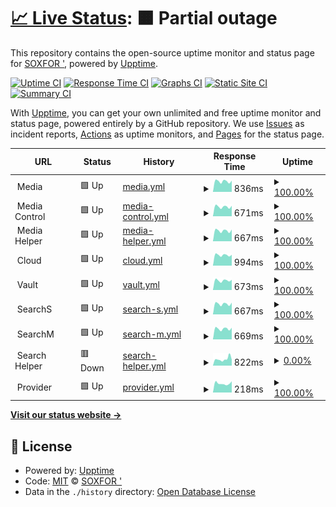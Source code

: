 # [📈 Live Status](https://upp.hpercld.xyz): <!--live status--> **🟧 Partial outage**

This repository contains the open-source uptime monitor and status page for [SOXFOR '](https://upp.hpercld.xyz), powered by [Upptime](https://github.com/upptime/upptime).

[![Uptime CI](https://github.com/soxfor/upptime/workflows/Uptime%20CI/badge.svg)](https://github.com/soxfor/upptime/actions?query=workflow%3A%22Uptime+CI%22)
[![Response Time CI](https://github.com/soxfor/upptime/workflows/Response%20Time%20CI/badge.svg)](https://github.com/soxfor/upptime/actions?query=workflow%3A%22Response+Time+CI%22)
[![Graphs CI](https://github.com/soxfor/upptime/workflows/Graphs%20CI/badge.svg)](https://github.com/soxfor/upptime/actions?query=workflow%3A%22Graphs+CI%22)
[![Static Site CI](https://github.com/soxfor/upptime/workflows/Static%20Site%20CI/badge.svg)](https://github.com/soxfor/upptime/actions?query=workflow%3A%22Static+Site+CI%22)
[![Summary CI](https://github.com/soxfor/upptime/workflows/Summary%20CI/badge.svg)](https://github.com/soxfor/upptime/actions?query=workflow%3A%22Summary+CI%22)

With [Upptime](https://upptime.js.org), you can get your own unlimited and free uptime monitor and status page, powered entirely by a GitHub repository. We use [Issues](https://github.com/soxfor/upptime/issues) as incident reports, [Actions](https://github.com/soxfor/upptime/actions) as uptime monitors, and [Pages](https://upp.hpercld.xyz) for the status page.

<!--start: status pages-->
<!-- This summary is generated by Upptime (https://github.com/upptime/upptime) -->
<!-- Do not edit this manually, your changes will be overwritten -->
<!-- prettier-ignore -->
| URL | Status | History | Response Time | Uptime |
| --- | ------ | ------- | ------------- | ------ |
| <img alt="" src="https://icons.duckduckgo.com/ip3/null.ico" height="13"> Media | 🟩 Up | [media.yml](https://github.com/soxfor/upptime/commits/HEAD/history/media.yml) | <details><summary><img alt="Response time graph" src="./graphs/media/response-time-week.png" height="20"> 836ms</summary><br><a href="https://upp.hpercld.xyz/history/media"><img alt="Response time 899" src="https://img.shields.io/endpoint?url=https%3A%2F%2Fraw.githubusercontent.com%2Fsoxfor%2Fupptime%2FHEAD%2Fapi%2Fmedia%2Fresponse-time.json"></a><br><a href="https://upp.hpercld.xyz/history/media"><img alt="24-hour response time 973" src="https://img.shields.io/endpoint?url=https%3A%2F%2Fraw.githubusercontent.com%2Fsoxfor%2Fupptime%2FHEAD%2Fapi%2Fmedia%2Fresponse-time-day.json"></a><br><a href="https://upp.hpercld.xyz/history/media"><img alt="7-day response time 836" src="https://img.shields.io/endpoint?url=https%3A%2F%2Fraw.githubusercontent.com%2Fsoxfor%2Fupptime%2FHEAD%2Fapi%2Fmedia%2Fresponse-time-week.json"></a><br><a href="https://upp.hpercld.xyz/history/media"><img alt="30-day response time 745" src="https://img.shields.io/endpoint?url=https%3A%2F%2Fraw.githubusercontent.com%2Fsoxfor%2Fupptime%2FHEAD%2Fapi%2Fmedia%2Fresponse-time-month.json"></a><br><a href="https://upp.hpercld.xyz/history/media"><img alt="1-year response time 849" src="https://img.shields.io/endpoint?url=https%3A%2F%2Fraw.githubusercontent.com%2Fsoxfor%2Fupptime%2FHEAD%2Fapi%2Fmedia%2Fresponse-time-year.json"></a></details> | <details><summary><a href="https://upp.hpercld.xyz/history/media">100.00%</a></summary><a href="https://upp.hpercld.xyz/history/media"><img alt="All-time uptime 99.19%" src="https://img.shields.io/endpoint?url=https%3A%2F%2Fraw.githubusercontent.com%2Fsoxfor%2Fupptime%2FHEAD%2Fapi%2Fmedia%2Fuptime.json"></a><br><a href="https://upp.hpercld.xyz/history/media"><img alt="24-hour uptime 100.00%" src="https://img.shields.io/endpoint?url=https%3A%2F%2Fraw.githubusercontent.com%2Fsoxfor%2Fupptime%2FHEAD%2Fapi%2Fmedia%2Fuptime-day.json"></a><br><a href="https://upp.hpercld.xyz/history/media"><img alt="7-day uptime 100.00%" src="https://img.shields.io/endpoint?url=https%3A%2F%2Fraw.githubusercontent.com%2Fsoxfor%2Fupptime%2FHEAD%2Fapi%2Fmedia%2Fuptime-week.json"></a><br><a href="https://upp.hpercld.xyz/history/media"><img alt="30-day uptime 99.90%" src="https://img.shields.io/endpoint?url=https%3A%2F%2Fraw.githubusercontent.com%2Fsoxfor%2Fupptime%2FHEAD%2Fapi%2Fmedia%2Fuptime-month.json"></a><br><a href="https://upp.hpercld.xyz/history/media"><img alt="1-year uptime 99.45%" src="https://img.shields.io/endpoint?url=https%3A%2F%2Fraw.githubusercontent.com%2Fsoxfor%2Fupptime%2FHEAD%2Fapi%2Fmedia%2Fuptime-year.json"></a></details>
| <img alt="" src="https://icons.duckduckgo.com/ip3/null.ico" height="13"> Media Control | 🟩 Up | [media-control.yml](https://github.com/soxfor/upptime/commits/HEAD/history/media-control.yml) | <details><summary><img alt="Response time graph" src="./graphs/media-control/response-time-week.png" height="20"> 671ms</summary><br><a href="https://upp.hpercld.xyz/history/media-control"><img alt="Response time 730" src="https://img.shields.io/endpoint?url=https%3A%2F%2Fraw.githubusercontent.com%2Fsoxfor%2Fupptime%2FHEAD%2Fapi%2Fmedia-control%2Fresponse-time.json"></a><br><a href="https://upp.hpercld.xyz/history/media-control"><img alt="24-hour response time 782" src="https://img.shields.io/endpoint?url=https%3A%2F%2Fraw.githubusercontent.com%2Fsoxfor%2Fupptime%2FHEAD%2Fapi%2Fmedia-control%2Fresponse-time-day.json"></a><br><a href="https://upp.hpercld.xyz/history/media-control"><img alt="7-day response time 671" src="https://img.shields.io/endpoint?url=https%3A%2F%2Fraw.githubusercontent.com%2Fsoxfor%2Fupptime%2FHEAD%2Fapi%2Fmedia-control%2Fresponse-time-week.json"></a><br><a href="https://upp.hpercld.xyz/history/media-control"><img alt="30-day response time 1278" src="https://img.shields.io/endpoint?url=https%3A%2F%2Fraw.githubusercontent.com%2Fsoxfor%2Fupptime%2FHEAD%2Fapi%2Fmedia-control%2Fresponse-time-month.json"></a><br><a href="https://upp.hpercld.xyz/history/media-control"><img alt="1-year response time 724" src="https://img.shields.io/endpoint?url=https%3A%2F%2Fraw.githubusercontent.com%2Fsoxfor%2Fupptime%2FHEAD%2Fapi%2Fmedia-control%2Fresponse-time-year.json"></a></details> | <details><summary><a href="https://upp.hpercld.xyz/history/media-control">100.00%</a></summary><a href="https://upp.hpercld.xyz/history/media-control"><img alt="All-time uptime 99.27%" src="https://img.shields.io/endpoint?url=https%3A%2F%2Fraw.githubusercontent.com%2Fsoxfor%2Fupptime%2FHEAD%2Fapi%2Fmedia-control%2Fuptime.json"></a><br><a href="https://upp.hpercld.xyz/history/media-control"><img alt="24-hour uptime 100.00%" src="https://img.shields.io/endpoint?url=https%3A%2F%2Fraw.githubusercontent.com%2Fsoxfor%2Fupptime%2FHEAD%2Fapi%2Fmedia-control%2Fuptime-day.json"></a><br><a href="https://upp.hpercld.xyz/history/media-control"><img alt="7-day uptime 100.00%" src="https://img.shields.io/endpoint?url=https%3A%2F%2Fraw.githubusercontent.com%2Fsoxfor%2Fupptime%2FHEAD%2Fapi%2Fmedia-control%2Fuptime-week.json"></a><br><a href="https://upp.hpercld.xyz/history/media-control"><img alt="30-day uptime 99.94%" src="https://img.shields.io/endpoint?url=https%3A%2F%2Fraw.githubusercontent.com%2Fsoxfor%2Fupptime%2FHEAD%2Fapi%2Fmedia-control%2Fuptime-month.json"></a><br><a href="https://upp.hpercld.xyz/history/media-control"><img alt="1-year uptime 99.54%" src="https://img.shields.io/endpoint?url=https%3A%2F%2Fraw.githubusercontent.com%2Fsoxfor%2Fupptime%2FHEAD%2Fapi%2Fmedia-control%2Fuptime-year.json"></a></details>
| <img alt="" src="https://icons.duckduckgo.com/ip3/null.ico" height="13"> Media Helper | 🟩 Up | [media-helper.yml](https://github.com/soxfor/upptime/commits/HEAD/history/media-helper.yml) | <details><summary><img alt="Response time graph" src="./graphs/media-helper/response-time-week.png" height="20"> 667ms</summary><br><a href="https://upp.hpercld.xyz/history/media-helper"><img alt="Response time 738" src="https://img.shields.io/endpoint?url=https%3A%2F%2Fraw.githubusercontent.com%2Fsoxfor%2Fupptime%2FHEAD%2Fapi%2Fmedia-helper%2Fresponse-time.json"></a><br><a href="https://upp.hpercld.xyz/history/media-helper"><img alt="24-hour response time 775" src="https://img.shields.io/endpoint?url=https%3A%2F%2Fraw.githubusercontent.com%2Fsoxfor%2Fupptime%2FHEAD%2Fapi%2Fmedia-helper%2Fresponse-time-day.json"></a><br><a href="https://upp.hpercld.xyz/history/media-helper"><img alt="7-day response time 667" src="https://img.shields.io/endpoint?url=https%3A%2F%2Fraw.githubusercontent.com%2Fsoxfor%2Fupptime%2FHEAD%2Fapi%2Fmedia-helper%2Fresponse-time-week.json"></a><br><a href="https://upp.hpercld.xyz/history/media-helper"><img alt="30-day response time 584" src="https://img.shields.io/endpoint?url=https%3A%2F%2Fraw.githubusercontent.com%2Fsoxfor%2Fupptime%2FHEAD%2Fapi%2Fmedia-helper%2Fresponse-time-month.json"></a><br><a href="https://upp.hpercld.xyz/history/media-helper"><img alt="1-year response time 682" src="https://img.shields.io/endpoint?url=https%3A%2F%2Fraw.githubusercontent.com%2Fsoxfor%2Fupptime%2FHEAD%2Fapi%2Fmedia-helper%2Fresponse-time-year.json"></a></details> | <details><summary><a href="https://upp.hpercld.xyz/history/media-helper">100.00%</a></summary><a href="https://upp.hpercld.xyz/history/media-helper"><img alt="All-time uptime 99.28%" src="https://img.shields.io/endpoint?url=https%3A%2F%2Fraw.githubusercontent.com%2Fsoxfor%2Fupptime%2FHEAD%2Fapi%2Fmedia-helper%2Fuptime.json"></a><br><a href="https://upp.hpercld.xyz/history/media-helper"><img alt="24-hour uptime 100.00%" src="https://img.shields.io/endpoint?url=https%3A%2F%2Fraw.githubusercontent.com%2Fsoxfor%2Fupptime%2FHEAD%2Fapi%2Fmedia-helper%2Fuptime-day.json"></a><br><a href="https://upp.hpercld.xyz/history/media-helper"><img alt="7-day uptime 100.00%" src="https://img.shields.io/endpoint?url=https%3A%2F%2Fraw.githubusercontent.com%2Fsoxfor%2Fupptime%2FHEAD%2Fapi%2Fmedia-helper%2Fuptime-week.json"></a><br><a href="https://upp.hpercld.xyz/history/media-helper"><img alt="30-day uptime 99.95%" src="https://img.shields.io/endpoint?url=https%3A%2F%2Fraw.githubusercontent.com%2Fsoxfor%2Fupptime%2FHEAD%2Fapi%2Fmedia-helper%2Fuptime-month.json"></a><br><a href="https://upp.hpercld.xyz/history/media-helper"><img alt="1-year uptime 99.55%" src="https://img.shields.io/endpoint?url=https%3A%2F%2Fraw.githubusercontent.com%2Fsoxfor%2Fupptime%2FHEAD%2Fapi%2Fmedia-helper%2Fuptime-year.json"></a></details>
| <img alt="" src="https://icons.duckduckgo.com/ip3/null.ico" height="13"> Cloud | 🟩 Up | [cloud.yml](https://github.com/soxfor/upptime/commits/HEAD/history/cloud.yml) | <details><summary><img alt="Response time graph" src="./graphs/cloud/response-time-week.png" height="20"> 994ms</summary><br><a href="https://upp.hpercld.xyz/history/cloud"><img alt="Response time 966" src="https://img.shields.io/endpoint?url=https%3A%2F%2Fraw.githubusercontent.com%2Fsoxfor%2Fupptime%2FHEAD%2Fapi%2Fcloud%2Fresponse-time.json"></a><br><a href="https://upp.hpercld.xyz/history/cloud"><img alt="24-hour response time 1092" src="https://img.shields.io/endpoint?url=https%3A%2F%2Fraw.githubusercontent.com%2Fsoxfor%2Fupptime%2FHEAD%2Fapi%2Fcloud%2Fresponse-time-day.json"></a><br><a href="https://upp.hpercld.xyz/history/cloud"><img alt="7-day response time 994" src="https://img.shields.io/endpoint?url=https%3A%2F%2Fraw.githubusercontent.com%2Fsoxfor%2Fupptime%2FHEAD%2Fapi%2Fcloud%2Fresponse-time-week.json"></a><br><a href="https://upp.hpercld.xyz/history/cloud"><img alt="30-day response time 878" src="https://img.shields.io/endpoint?url=https%3A%2F%2Fraw.githubusercontent.com%2Fsoxfor%2Fupptime%2FHEAD%2Fapi%2Fcloud%2Fresponse-time-month.json"></a><br><a href="https://upp.hpercld.xyz/history/cloud"><img alt="1-year response time 928" src="https://img.shields.io/endpoint?url=https%3A%2F%2Fraw.githubusercontent.com%2Fsoxfor%2Fupptime%2FHEAD%2Fapi%2Fcloud%2Fresponse-time-year.json"></a></details> | <details><summary><a href="https://upp.hpercld.xyz/history/cloud">100.00%</a></summary><a href="https://upp.hpercld.xyz/history/cloud"><img alt="All-time uptime 99.29%" src="https://img.shields.io/endpoint?url=https%3A%2F%2Fraw.githubusercontent.com%2Fsoxfor%2Fupptime%2FHEAD%2Fapi%2Fcloud%2Fuptime.json"></a><br><a href="https://upp.hpercld.xyz/history/cloud"><img alt="24-hour uptime 100.00%" src="https://img.shields.io/endpoint?url=https%3A%2F%2Fraw.githubusercontent.com%2Fsoxfor%2Fupptime%2FHEAD%2Fapi%2Fcloud%2Fuptime-day.json"></a><br><a href="https://upp.hpercld.xyz/history/cloud"><img alt="7-day uptime 100.00%" src="https://img.shields.io/endpoint?url=https%3A%2F%2Fraw.githubusercontent.com%2Fsoxfor%2Fupptime%2FHEAD%2Fapi%2Fcloud%2Fuptime-week.json"></a><br><a href="https://upp.hpercld.xyz/history/cloud"><img alt="30-day uptime 99.95%" src="https://img.shields.io/endpoint?url=https%3A%2F%2Fraw.githubusercontent.com%2Fsoxfor%2Fupptime%2FHEAD%2Fapi%2Fcloud%2Fuptime-month.json"></a><br><a href="https://upp.hpercld.xyz/history/cloud"><img alt="1-year uptime 99.57%" src="https://img.shields.io/endpoint?url=https%3A%2F%2Fraw.githubusercontent.com%2Fsoxfor%2Fupptime%2FHEAD%2Fapi%2Fcloud%2Fuptime-year.json"></a></details>
| <img alt="" src="https://icons.duckduckgo.com/ip3/null.ico" height="13"> Vault | 🟩 Up | [vault.yml](https://github.com/soxfor/upptime/commits/HEAD/history/vault.yml) | <details><summary><img alt="Response time graph" src="./graphs/vault/response-time-week.png" height="20"> 673ms</summary><br><a href="https://upp.hpercld.xyz/history/vault"><img alt="Response time 751" src="https://img.shields.io/endpoint?url=https%3A%2F%2Fraw.githubusercontent.com%2Fsoxfor%2Fupptime%2FHEAD%2Fapi%2Fvault%2Fresponse-time.json"></a><br><a href="https://upp.hpercld.xyz/history/vault"><img alt="24-hour response time 769" src="https://img.shields.io/endpoint?url=https%3A%2F%2Fraw.githubusercontent.com%2Fsoxfor%2Fupptime%2FHEAD%2Fapi%2Fvault%2Fresponse-time-day.json"></a><br><a href="https://upp.hpercld.xyz/history/vault"><img alt="7-day response time 673" src="https://img.shields.io/endpoint?url=https%3A%2F%2Fraw.githubusercontent.com%2Fsoxfor%2Fupptime%2FHEAD%2Fapi%2Fvault%2Fresponse-time-week.json"></a><br><a href="https://upp.hpercld.xyz/history/vault"><img alt="30-day response time 1063" src="https://img.shields.io/endpoint?url=https%3A%2F%2Fraw.githubusercontent.com%2Fsoxfor%2Fupptime%2FHEAD%2Fapi%2Fvault%2Fresponse-time-month.json"></a><br><a href="https://upp.hpercld.xyz/history/vault"><img alt="1-year response time 748" src="https://img.shields.io/endpoint?url=https%3A%2F%2Fraw.githubusercontent.com%2Fsoxfor%2Fupptime%2FHEAD%2Fapi%2Fvault%2Fresponse-time-year.json"></a></details> | <details><summary><a href="https://upp.hpercld.xyz/history/vault">100.00%</a></summary><a href="https://upp.hpercld.xyz/history/vault"><img alt="All-time uptime 99.27%" src="https://img.shields.io/endpoint?url=https%3A%2F%2Fraw.githubusercontent.com%2Fsoxfor%2Fupptime%2FHEAD%2Fapi%2Fvault%2Fuptime.json"></a><br><a href="https://upp.hpercld.xyz/history/vault"><img alt="24-hour uptime 100.00%" src="https://img.shields.io/endpoint?url=https%3A%2F%2Fraw.githubusercontent.com%2Fsoxfor%2Fupptime%2FHEAD%2Fapi%2Fvault%2Fuptime-day.json"></a><br><a href="https://upp.hpercld.xyz/history/vault"><img alt="7-day uptime 100.00%" src="https://img.shields.io/endpoint?url=https%3A%2F%2Fraw.githubusercontent.com%2Fsoxfor%2Fupptime%2FHEAD%2Fapi%2Fvault%2Fuptime-week.json"></a><br><a href="https://upp.hpercld.xyz/history/vault"><img alt="30-day uptime 99.95%" src="https://img.shields.io/endpoint?url=https%3A%2F%2Fraw.githubusercontent.com%2Fsoxfor%2Fupptime%2FHEAD%2Fapi%2Fvault%2Fuptime-month.json"></a><br><a href="https://upp.hpercld.xyz/history/vault"><img alt="1-year uptime 99.53%" src="https://img.shields.io/endpoint?url=https%3A%2F%2Fraw.githubusercontent.com%2Fsoxfor%2Fupptime%2FHEAD%2Fapi%2Fvault%2Fuptime-year.json"></a></details>
| <img alt="" src="https://icons.duckduckgo.com/ip3/null.ico" height="13"> SearchS | 🟩 Up | [search-s.yml](https://github.com/soxfor/upptime/commits/HEAD/history/search-s.yml) | <details><summary><img alt="Response time graph" src="./graphs/search-s/response-time-week.png" height="20"> 667ms</summary><br><a href="https://upp.hpercld.xyz/history/search-s"><img alt="Response time 721" src="https://img.shields.io/endpoint?url=https%3A%2F%2Fraw.githubusercontent.com%2Fsoxfor%2Fupptime%2FHEAD%2Fapi%2Fsearch-s%2Fresponse-time.json"></a><br><a href="https://upp.hpercld.xyz/history/search-s"><img alt="24-hour response time 790" src="https://img.shields.io/endpoint?url=https%3A%2F%2Fraw.githubusercontent.com%2Fsoxfor%2Fupptime%2FHEAD%2Fapi%2Fsearch-s%2Fresponse-time-day.json"></a><br><a href="https://upp.hpercld.xyz/history/search-s"><img alt="7-day response time 667" src="https://img.shields.io/endpoint?url=https%3A%2F%2Fraw.githubusercontent.com%2Fsoxfor%2Fupptime%2FHEAD%2Fapi%2Fsearch-s%2Fresponse-time-week.json"></a><br><a href="https://upp.hpercld.xyz/history/search-s"><img alt="30-day response time 560" src="https://img.shields.io/endpoint?url=https%3A%2F%2Fraw.githubusercontent.com%2Fsoxfor%2Fupptime%2FHEAD%2Fapi%2Fsearch-s%2Fresponse-time-month.json"></a><br><a href="https://upp.hpercld.xyz/history/search-s"><img alt="1-year response time 692" src="https://img.shields.io/endpoint?url=https%3A%2F%2Fraw.githubusercontent.com%2Fsoxfor%2Fupptime%2FHEAD%2Fapi%2Fsearch-s%2Fresponse-time-year.json"></a></details> | <details><summary><a href="https://upp.hpercld.xyz/history/search-s">100.00%</a></summary><a href="https://upp.hpercld.xyz/history/search-s"><img alt="All-time uptime 99.32%" src="https://img.shields.io/endpoint?url=https%3A%2F%2Fraw.githubusercontent.com%2Fsoxfor%2Fupptime%2FHEAD%2Fapi%2Fsearch-s%2Fuptime.json"></a><br><a href="https://upp.hpercld.xyz/history/search-s"><img alt="24-hour uptime 100.00%" src="https://img.shields.io/endpoint?url=https%3A%2F%2Fraw.githubusercontent.com%2Fsoxfor%2Fupptime%2FHEAD%2Fapi%2Fsearch-s%2Fuptime-day.json"></a><br><a href="https://upp.hpercld.xyz/history/search-s"><img alt="7-day uptime 100.00%" src="https://img.shields.io/endpoint?url=https%3A%2F%2Fraw.githubusercontent.com%2Fsoxfor%2Fupptime%2FHEAD%2Fapi%2Fsearch-s%2Fuptime-week.json"></a><br><a href="https://upp.hpercld.xyz/history/search-s"><img alt="30-day uptime 99.95%" src="https://img.shields.io/endpoint?url=https%3A%2F%2Fraw.githubusercontent.com%2Fsoxfor%2Fupptime%2FHEAD%2Fapi%2Fsearch-s%2Fuptime-month.json"></a><br><a href="https://upp.hpercld.xyz/history/search-s"><img alt="1-year uptime 99.59%" src="https://img.shields.io/endpoint?url=https%3A%2F%2Fraw.githubusercontent.com%2Fsoxfor%2Fupptime%2FHEAD%2Fapi%2Fsearch-s%2Fuptime-year.json"></a></details>
| <img alt="" src="https://icons.duckduckgo.com/ip3/null.ico" height="13"> SearchM | 🟩 Up | [search-m.yml](https://github.com/soxfor/upptime/commits/HEAD/history/search-m.yml) | <details><summary><img alt="Response time graph" src="./graphs/search-m/response-time-week.png" height="20"> 669ms</summary><br><a href="https://upp.hpercld.xyz/history/search-m"><img alt="Response time 653" src="https://img.shields.io/endpoint?url=https%3A%2F%2Fraw.githubusercontent.com%2Fsoxfor%2Fupptime%2FHEAD%2Fapi%2Fsearch-m%2Fresponse-time.json"></a><br><a href="https://upp.hpercld.xyz/history/search-m"><img alt="24-hour response time 767" src="https://img.shields.io/endpoint?url=https%3A%2F%2Fraw.githubusercontent.com%2Fsoxfor%2Fupptime%2FHEAD%2Fapi%2Fsearch-m%2Fresponse-time-day.json"></a><br><a href="https://upp.hpercld.xyz/history/search-m"><img alt="7-day response time 669" src="https://img.shields.io/endpoint?url=https%3A%2F%2Fraw.githubusercontent.com%2Fsoxfor%2Fupptime%2FHEAD%2Fapi%2Fsearch-m%2Fresponse-time-week.json"></a><br><a href="https://upp.hpercld.xyz/history/search-m"><img alt="30-day response time 557" src="https://img.shields.io/endpoint?url=https%3A%2F%2Fraw.githubusercontent.com%2Fsoxfor%2Fupptime%2FHEAD%2Fapi%2Fsearch-m%2Fresponse-time-month.json"></a><br><a href="https://upp.hpercld.xyz/history/search-m"><img alt="1-year response time 644" src="https://img.shields.io/endpoint?url=https%3A%2F%2Fraw.githubusercontent.com%2Fsoxfor%2Fupptime%2FHEAD%2Fapi%2Fsearch-m%2Fresponse-time-year.json"></a></details> | <details><summary><a href="https://upp.hpercld.xyz/history/search-m">100.00%</a></summary><a href="https://upp.hpercld.xyz/history/search-m"><img alt="All-time uptime 99.32%" src="https://img.shields.io/endpoint?url=https%3A%2F%2Fraw.githubusercontent.com%2Fsoxfor%2Fupptime%2FHEAD%2Fapi%2Fsearch-m%2Fuptime.json"></a><br><a href="https://upp.hpercld.xyz/history/search-m"><img alt="24-hour uptime 100.00%" src="https://img.shields.io/endpoint?url=https%3A%2F%2Fraw.githubusercontent.com%2Fsoxfor%2Fupptime%2FHEAD%2Fapi%2Fsearch-m%2Fuptime-day.json"></a><br><a href="https://upp.hpercld.xyz/history/search-m"><img alt="7-day uptime 100.00%" src="https://img.shields.io/endpoint?url=https%3A%2F%2Fraw.githubusercontent.com%2Fsoxfor%2Fupptime%2FHEAD%2Fapi%2Fsearch-m%2Fuptime-week.json"></a><br><a href="https://upp.hpercld.xyz/history/search-m"><img alt="30-day uptime 99.96%" src="https://img.shields.io/endpoint?url=https%3A%2F%2Fraw.githubusercontent.com%2Fsoxfor%2Fupptime%2FHEAD%2Fapi%2Fsearch-m%2Fuptime-month.json"></a><br><a href="https://upp.hpercld.xyz/history/search-m"><img alt="1-year uptime 99.59%" src="https://img.shields.io/endpoint?url=https%3A%2F%2Fraw.githubusercontent.com%2Fsoxfor%2Fupptime%2FHEAD%2Fapi%2Fsearch-m%2Fuptime-year.json"></a></details>
| <img alt="" src="https://icons.duckduckgo.com/ip3/null.ico" height="13"> Search Helper | 🟥 Down | [search-helper.yml](https://github.com/soxfor/upptime/commits/HEAD/history/search-helper.yml) | <details><summary><img alt="Response time graph" src="./graphs/search-helper/response-time-week.png" height="20"> 822ms</summary><br><a href="https://upp.hpercld.xyz/history/search-helper"><img alt="Response time 716" src="https://img.shields.io/endpoint?url=https%3A%2F%2Fraw.githubusercontent.com%2Fsoxfor%2Fupptime%2FHEAD%2Fapi%2Fsearch-helper%2Fresponse-time.json"></a><br><a href="https://upp.hpercld.xyz/history/search-helper"><img alt="24-hour response time 779" src="https://img.shields.io/endpoint?url=https%3A%2F%2Fraw.githubusercontent.com%2Fsoxfor%2Fupptime%2FHEAD%2Fapi%2Fsearch-helper%2Fresponse-time-day.json"></a><br><a href="https://upp.hpercld.xyz/history/search-helper"><img alt="7-day response time 822" src="https://img.shields.io/endpoint?url=https%3A%2F%2Fraw.githubusercontent.com%2Fsoxfor%2Fupptime%2FHEAD%2Fapi%2Fsearch-helper%2Fresponse-time-week.json"></a><br><a href="https://upp.hpercld.xyz/history/search-helper"><img alt="30-day response time 603" src="https://img.shields.io/endpoint?url=https%3A%2F%2Fraw.githubusercontent.com%2Fsoxfor%2Fupptime%2FHEAD%2Fapi%2Fsearch-helper%2Fresponse-time-month.json"></a><br><a href="https://upp.hpercld.xyz/history/search-helper"><img alt="1-year response time 669" src="https://img.shields.io/endpoint?url=https%3A%2F%2Fraw.githubusercontent.com%2Fsoxfor%2Fupptime%2FHEAD%2Fapi%2Fsearch-helper%2Fresponse-time-year.json"></a></details> | <details><summary><a href="https://upp.hpercld.xyz/history/search-helper">0.00%</a></summary><a href="https://upp.hpercld.xyz/history/search-helper"><img alt="All-time uptime 97.77%" src="https://img.shields.io/endpoint?url=https%3A%2F%2Fraw.githubusercontent.com%2Fsoxfor%2Fupptime%2FHEAD%2Fapi%2Fsearch-helper%2Fuptime.json"></a><br><a href="https://upp.hpercld.xyz/history/search-helper"><img alt="24-hour uptime 0.00%" src="https://img.shields.io/endpoint?url=https%3A%2F%2Fraw.githubusercontent.com%2Fsoxfor%2Fupptime%2FHEAD%2Fapi%2Fsearch-helper%2Fuptime-day.json"></a><br><a href="https://upp.hpercld.xyz/history/search-helper"><img alt="7-day uptime 0.00%" src="https://img.shields.io/endpoint?url=https%3A%2F%2Fraw.githubusercontent.com%2Fsoxfor%2Fupptime%2FHEAD%2Fapi%2Fsearch-helper%2Fuptime-week.json"></a><br><a href="https://upp.hpercld.xyz/history/search-helper"><img alt="30-day uptime 76.73%" src="https://img.shields.io/endpoint?url=https%3A%2F%2Fraw.githubusercontent.com%2Fsoxfor%2Fupptime%2FHEAD%2Fapi%2Fsearch-helper%2Fuptime-month.json"></a><br><a href="https://upp.hpercld.xyz/history/search-helper"><img alt="1-year uptime 97.66%" src="https://img.shields.io/endpoint?url=https%3A%2F%2Fraw.githubusercontent.com%2Fsoxfor%2Fupptime%2FHEAD%2Fapi%2Fsearch-helper%2Fuptime-year.json"></a></details>
| <img alt="" src="https://icons.duckduckgo.com/ip3/null.ico" height="13"> Provider | 🟩 Up | [provider.yml](https://github.com/soxfor/upptime/commits/HEAD/history/provider.yml) | <details><summary><img alt="Response time graph" src="./graphs/provider/response-time-week.png" height="20"> 218ms</summary><br><a href="https://upp.hpercld.xyz/history/provider"><img alt="Response time 176" src="https://img.shields.io/endpoint?url=https%3A%2F%2Fraw.githubusercontent.com%2Fsoxfor%2Fupptime%2FHEAD%2Fapi%2Fprovider%2Fresponse-time.json"></a><br><a href="https://upp.hpercld.xyz/history/provider"><img alt="24-hour response time 300" src="https://img.shields.io/endpoint?url=https%3A%2F%2Fraw.githubusercontent.com%2Fsoxfor%2Fupptime%2FHEAD%2Fapi%2Fprovider%2Fresponse-time-day.json"></a><br><a href="https://upp.hpercld.xyz/history/provider"><img alt="7-day response time 218" src="https://img.shields.io/endpoint?url=https%3A%2F%2Fraw.githubusercontent.com%2Fsoxfor%2Fupptime%2FHEAD%2Fapi%2Fprovider%2Fresponse-time-week.json"></a><br><a href="https://upp.hpercld.xyz/history/provider"><img alt="30-day response time 209" src="https://img.shields.io/endpoint?url=https%3A%2F%2Fraw.githubusercontent.com%2Fsoxfor%2Fupptime%2FHEAD%2Fapi%2Fprovider%2Fresponse-time-month.json"></a><br><a href="https://upp.hpercld.xyz/history/provider"><img alt="1-year response time 185" src="https://img.shields.io/endpoint?url=https%3A%2F%2Fraw.githubusercontent.com%2Fsoxfor%2Fupptime%2FHEAD%2Fapi%2Fprovider%2Fresponse-time-year.json"></a></details> | <details><summary><a href="https://upp.hpercld.xyz/history/provider">100.00%</a></summary><a href="https://upp.hpercld.xyz/history/provider"><img alt="All-time uptime 95.43%" src="https://img.shields.io/endpoint?url=https%3A%2F%2Fraw.githubusercontent.com%2Fsoxfor%2Fupptime%2FHEAD%2Fapi%2Fprovider%2Fuptime.json"></a><br><a href="https://upp.hpercld.xyz/history/provider"><img alt="24-hour uptime 100.00%" src="https://img.shields.io/endpoint?url=https%3A%2F%2Fraw.githubusercontent.com%2Fsoxfor%2Fupptime%2FHEAD%2Fapi%2Fprovider%2Fuptime-day.json"></a><br><a href="https://upp.hpercld.xyz/history/provider"><img alt="7-day uptime 100.00%" src="https://img.shields.io/endpoint?url=https%3A%2F%2Fraw.githubusercontent.com%2Fsoxfor%2Fupptime%2FHEAD%2Fapi%2Fprovider%2Fuptime-week.json"></a><br><a href="https://upp.hpercld.xyz/history/provider"><img alt="30-day uptime 99.96%" src="https://img.shields.io/endpoint?url=https%3A%2F%2Fraw.githubusercontent.com%2Fsoxfor%2Fupptime%2FHEAD%2Fapi%2Fprovider%2Fuptime-month.json"></a><br><a href="https://upp.hpercld.xyz/history/provider"><img alt="1-year uptime 94.37%" src="https://img.shields.io/endpoint?url=https%3A%2F%2Fraw.githubusercontent.com%2Fsoxfor%2Fupptime%2FHEAD%2Fapi%2Fprovider%2Fuptime-year.json"></a></details>

<!--end: status pages-->

[**Visit our status website →**](https://upp.hpercld.xyz)

## 📄 License

- Powered by: [Upptime](https://github.com/upptime/upptime)
- Code: [MIT](./LICENSE) © [SOXFOR '](https://upp.hpercld.xyz)
- Data in the `./history` directory: [Open Database License](https://opendatacommons.org/licenses/odbl/1-0/)
